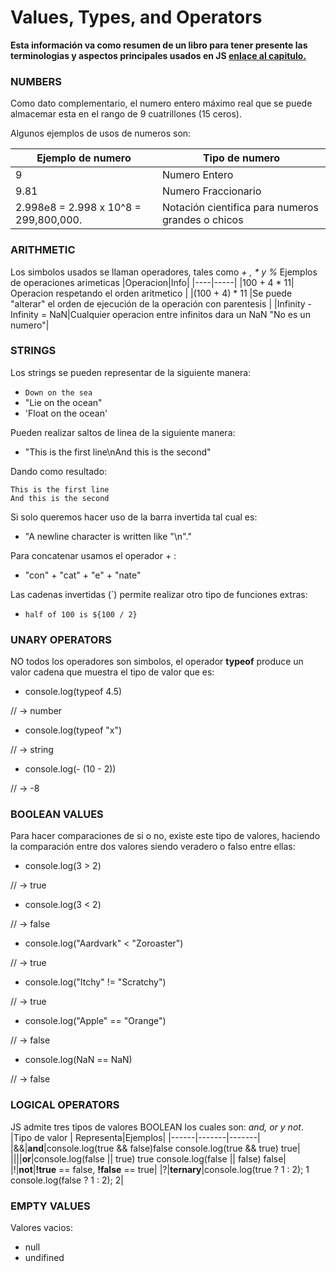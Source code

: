 # Values, Types, and Operators

**Esta información va como resumen de un libro para tener presente las terminologias y aspectos principales usados en JS [enlace al capitulo.](https://eloquentjavascript.net/01_values.html)**

### NUMBERS 
Como dato complementario, el numero entero máximo real que se puede almacemar esta en el rango de 9 cuatrillones (15 ceros).

Algunos ejemplos de usos de numeros son:

|Ejemplo de numero|Tipo de numero|
|-----------------|--------------|
|9|Numero Entero|
|9.81|Numero Fraccionario|
|2.998e8 = 2.998 x 10^8 = 299,800,000.|Notación cientifica para numeros grandes o chicos|

### ARITHMETIC
Los simbolos usados se llaman operadores, tales como _+ , * y %_
Ejemplos de operaciones arimeticas
|Operacion|Info|
|----|-----|
|100 + 4 * 11| Operacion respetando el orden aritmetico |
|(100 + 4) * 11 |Se puede "alterar" el orden de ejecución de la operación con parentesis |
|Infinity - Infinity = NaN|Cualquier operacion entre infinitos dara un NaN "No es un numero"|

### STRINGS 
Los strings se pueden representar de la siguiente manera:

* `Down on the sea `
* "Lie on the ocean"
* 'Float on the ocean'

Pueden realizar saltos de linea de la siguiente manera:
* "This is the first line\nAnd this is the second"

Dando como resultado:
```
This is the first line
And this is the second
```
Si solo queremos hacer uso de la barra invertida tal cual es:
* "A newline character is written like \"\n\"."

Para concatenar usamos el operador + :
* "con" + "cat" + "e" + "nate"

Las cadenas invertidas (`) permite realizar otro tipo de funciones extras:
*   `half of 100 is ${100 / 2}`

### UNARY OPERATORS
NO todos los operadores son simbolos, el operador __typeof__ produce un valor cadena que muestra el tipo de valor que es:
* console.log(typeof 4.5) 

// → number
* console.log(typeof "x")

// → string
* console.log(- (10 - 2))

// → -8

### BOOLEAN VALUES
Para hacer comparaciones de si o no, existe este tipo de valores, haciendo la comparación entre dos valores siendo veradero o falso entre ellas:
* console.log(3 > 2)

// → true
* console.log(3 < 2)

// → false
* console.log("Aardvark" < "Zoroaster")

// → true
* console.log("Itchy" != "Scratchy")

// → true
* console.log("Apple" == "Orange")

// → false
* console.log(NaN == NaN)

// → false


### LOGICAL OPERATORS
JS admite tres tipos de valores BOOLEAN los cuales son: _and, or y not_.
|Tipo de valor | Representa|Ejemplos|
|------|-------|-------|
|&&|**and**|console.log(true && false)false console.log(true && true) true|
|\|\||**or**|console.log(false \|\| true) true console.log(false \|\| false) false|
|!|**not**|**!true** == false, **!false** == true|
|?|**ternary**|console.log(true ? 1 : 2); 1 console.log(false ? 1 : 2); 2|

### EMPTY VALUES
Valores vacios:
* null
* undifined
